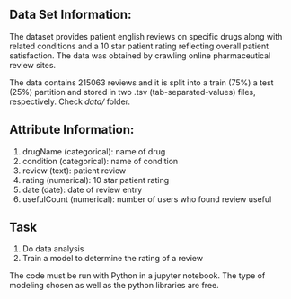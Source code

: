 ## Data Set Information:

The dataset provides patient english reviews on specific drugs along with related conditions and a 10 star patient rating reflecting overall patient satisfaction. The data was obtained by crawling online pharmaceutical review sites. 

The data contains 215063 reviews and it is split into a train (75%) a test (25%) partition and stored in two .tsv (tab-separated-values) files, respectively. Check *data/* folder.


## Attribute Information:

1. drugName (categorical): name of drug
2. condition (categorical): name of condition
3. review (text): patient review
4. rating (numerical): 10 star patient rating
5. date (date): date of review entry
6. usefulCount (numerical): number of users who found review useful


## Task

1. Do data analysis
2. Train a model to determine the rating of a review

The code must be run with Python in a jupyter notebook.
The type of modeling chosen as well as the python libraries are free.


